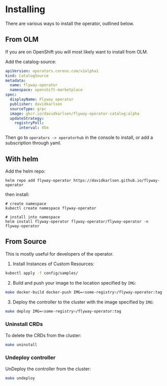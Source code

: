 # Installing

There are various ways to install the operator, outlined below.



## From OLM

If you are on OpenShift you will most likely want to install from OLM.

Add the catalog-source:

```yaml
apiVersion: operators.coreos.com/v1alpha1
kind: CatalogSource
metadata:
  name: flyway-operator
  namespace: openshift-marketplace
spec:
  displayName: Flyway operator
  publisher: davidkarlsen
  sourceType: grpc
  image: ghcr.io/davidkarlsen/flyway-operator-catalog:alpha
  updateStrategy:
    registryPoll:
      interval: 45m
```

Then go to `operators -> operatorhub` in the console to install, or add a subscription through yaml.



## With helm

Add the helm repo:

```shell
helm repo add flyway-operator https://davidkarlsen.github.io/flyway-operator
```

then install:
```
# create namespace
kubectl create namespace flyway-operator

# install into namespace
helm install flyway-operator flyway-operator/flyway-operator -n flyway-operator
```


## From Source

This is mostly useful for developers of the operator.

1. Install Instances of Custom Resources:

```sh
kubectl apply -f config/samples/
```

2. Build and push your image to the location specified by `IMG`:

```sh
make docker-build docker-push IMG=<some-registry>/flyway-operator:tag
```

3. Deploy the controller to the cluster with the image specified by `IMG`:

```sh
make deploy IMG=<some-registry>/flyway-operator:tag
```

### Uninstall CRDs
To delete the CRDs from the cluster:

```sh
make uninstall
```

### Undeploy controller
UnDeploy the controller from the cluster:

```sh
make undeploy
```